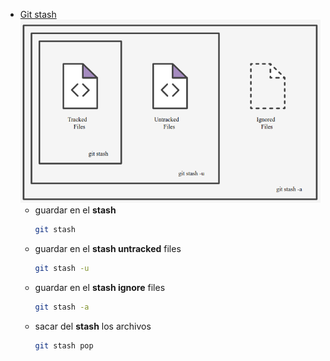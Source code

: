 - [Git stash](https://www.atlassian.com/git/tutorials/saving-changes/git-stash) 
  ![image.png](../assets/image_1644800480829_0.png)
	- guardar en el **stash**
	  ```sh 
	  git stash
	  ```
	- guardar en el **stash untracked** files
	  ``` sh
	  git stash -u
	  ```
	- guardar en el **stash ignore** files
	  ``` sh
	  git stash -a
	  ```
	- sacar del **stash** los archivos
	  ```sh
	  git stash pop
	  ```
